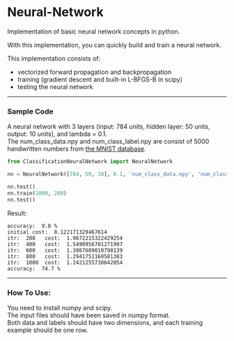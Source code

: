 # Neural-Network
Implementation of basic neural network concepts in python.  

With this implementation, you can quickly build and train a neural network.  

This implementation consists of:  
- vectorized forward propagation and backpropagation  
- training (gradient descent and built-in L-BFGS-B in scipy)  
- testing the neural network  

---
### Sample Code
A neural network with 3 layers (input: 784 units, hidden layer: 50 units, output: 10 units), and lambda = 0.1.  
The num_class_data.npy and num_class_label.npy are consist of 5000 handwritten numbers from [the MNIST database](http://yann.lecun.com/exdb/mnist/).  

```python
from ClassificationNeuralNetwork import NeuralNetwork

nn = NeuralNetwork([784, 50, 10], 0.1, 'num_class_data.npy', 'num_class_label.npy', [60., 20., 20.])

nn.test()
nn.train(1000, 200)
nn.test()
```

Result:
```
accuracy:  9.8 %
initial cost:  8.122171329467614
itr:  200 	cost:  1.9672215322429254
itr:  400 	cost:  1.5490956701271907
itr:  600 	cost:  1.3867609010798139
itr:  800 	cost:  1.2941751160581383
itr:  1000 	cost:  1.2421255738642054
accuracy:  74.7 %
```

---
### How To Use:
You need to install numpy and scipy.  
The input files should have been saved in numpy format.  
Both data and labels should have two dimensions, and each training example should be one row.  
